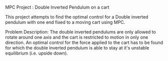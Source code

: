 

MPC Project : Double Inverted Pendulum on a cart 

This project attempts to find the optimal control for a Double inverted pendulum with one end fixed to a moving cart using MPC.

Problem Description:
The double inverted pendulums are only allowed to rotate around one axis and the cart is restricted to motion in only one direction. An optimal control for the force applied to the cart has to be found for which the double inverted pendulum is able to stay at it's unstable equilibrium (i.e. upside down).



